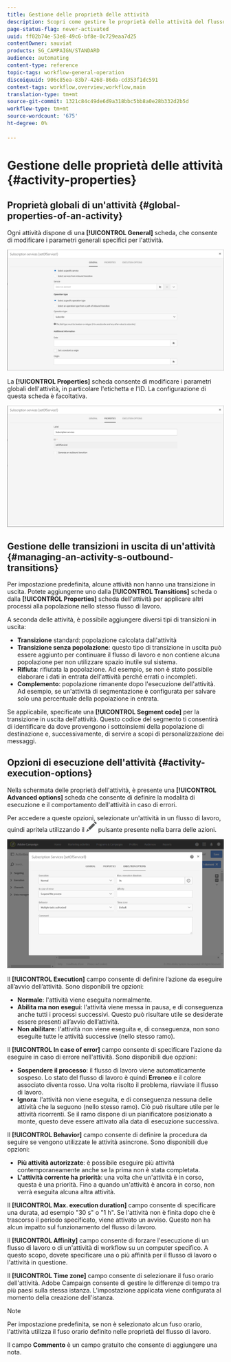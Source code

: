 ```yaml
---
title: Gestione delle proprietà delle attività
description: Scopri come gestire le proprietà delle attività del flusso di lavoro.
page-status-flag: never-activated
uuid: ff02b74e-53e8-49c6-bf8e-0c729eaa7d25
contentOwner: sauviat
products: SG_CAMPAIGN/STANDARD
audience: automating
content-type: reference
topic-tags: workflow-general-operation
discoiquuid: 906c85ea-83b7-4268-86da-cd353f1dc591
context-tags: workflow,overview;workflow,main
translation-type: tm+mt
source-git-commit: 1321c84c49de6d9a318bbc5bb8a0e28b332d2b5d
workflow-type: tm+mt
source-wordcount: '675'
ht-degree: 0%

---
```



# Gestione delle proprietà delle attività {#activity-properties}

## Proprietà globali di un&#39;attività {#global-properties-of-an-activity}

Ogni attività dispone di una **[!UICONTROL General]** scheda, che consente di modificare i parametri generali specifici per l&#39;attività.

![](assets/activity-properties.png)

La **[!UICONTROL Properties]** scheda consente di modificare i parametri globali dell&#39;attività, in particolare l&#39;etichetta e l&#39;ID. La configurazione di questa scheda è facoltativa.

![](assets/activity-properties2.png)

## Gestione delle transizioni in uscita di un&#39;attività {#managing-an-activity-s-outbound-transitions}

Per impostazione predefinita, alcune attività non hanno una transizione in uscita. Potete aggiungerne uno dalla **[!UICONTROL Transitions]** scheda o dalla **[!UICONTROL Properties]** scheda dell&#39;attività per applicare altri processi alla popolazione nello stesso flusso di lavoro.

A seconda delle attività, è possibile aggiungere diversi tipi di transizioni in uscita:

* **Transizione** standard: popolazione calcolata dall&#39;attività
* **Transizione senza popolazione**: questo tipo di transizione in uscita può essere aggiunto per continuare il flusso di lavoro e non contiene alcuna popolazione per non utilizzare spazio inutile sul sistema.
* **Rifiuta**: rifiutata la popolazione. Ad esempio, se non è stato possibile elaborare i dati in entrata dell&#39;attività perché errati o incompleti.
* **Complemento**: popolazione rimanente dopo l&#39;esecuzione dell&#39;attività. Ad esempio, se un&#39;attività di segmentazione è configurata per salvare solo una percentuale della popolazione in entrata.

Se applicabile, specificate una **[!UICONTROL Segment code]** per la transizione in uscita dell&#39;attività. Questo codice del segmento ti consentirà di identificare da dove provengono i sottoinsiemi della popolazione di destinazione e, successivamente, di servire a scopi di personalizzazione dei messaggi.

## Opzioni di esecuzione dell&#39;attività {#activity-execution-options}

Nella schermata delle proprietà dell&#39;attività, è presente una **[!UICONTROL Advanced options]** scheda che consente di definire la modalità di esecuzione e il comportamento dell&#39;attività in caso di errori.

Per accedere a queste opzioni, selezionate un&#39;attività in un flusso di lavoro, quindi apritela utilizzando il ![](assets/edit_darkgrey-24px.png) pulsante presente nella barra delle azioni.

![](assets/wkf_advanced_parameters.png)

Il **[!UICONTROL Execution]** campo consente di definire l’azione da eseguire all’avvio dell’attività. Sono disponibili tre opzioni:

* **Normale**: l&#39;attività viene eseguita normalmente.
* **Abilita ma non esegui**: l&#39;attività viene messa in pausa, e di conseguenza anche tutti i processi successivi. Questo può risultare utile se desiderate essere presenti all’avvio dell’attività.
* **Non abilitare**: l&#39;attività non viene eseguita e, di conseguenza, non sono eseguite tutte le attività successive (nello stesso ramo).

Il **[!UICONTROL In case of error]** campo consente di specificare l&#39;azione da eseguire in caso di errore nell&#39;attività. Sono disponibili due opzioni:

* **Sospendere il processo**: il flusso di lavoro viene automaticamente sospeso. Lo stato del flusso di lavoro è quindi **Erroneo** e il colore associato diventa rosso. Una volta risolto il problema, riavviate il flusso di lavoro.
* **Ignora**: l&#39;attività non viene eseguita, e di conseguenza nessuna delle attività che la seguono (nello stesso ramo). Ciò può risultare utile per le attività ricorrenti. Se il ramo dispone di un pianificatore posizionato a monte, questo deve essere attivato alla data di esecuzione successiva.

Il **[!UICONTROL Behavior]** campo consente di definire la procedura da seguire se vengono utilizzate le attività asincrone. Sono disponibili due opzioni:

* **Più attività autorizzate**: è possibile eseguire più attività contemporaneamente anche se la prima non è stata completata.
* **L&#39;attività corrente ha priorità**: una volta che un&#39;attività è in corso, questa è una priorità. Fino a quando un&#39;attività è ancora in corso, non verrà eseguita alcuna altra attività.

Il **[!UICONTROL Max. execution duration]** campo consente di specificare una durata, ad esempio &quot;30 s&quot; o &quot;1 h&quot;. Se l&#39;attività non è finita dopo che è trascorso il periodo specificato, viene attivato un avviso. Questo non ha alcun impatto sul funzionamento del flusso di lavoro.

Il **[!UICONTROL Affinity]** campo consente di forzare l&#39;esecuzione di un flusso di lavoro o di un&#39;attività di workflow su un computer specifico. A questo scopo, dovete specificare una o più affinità per il flusso di lavoro o l&#39;attività in questione.

Il **[!UICONTROL Time zone]** campo consente di selezionare il fuso orario dell&#39;attività.  Adobe Campaign consente di gestire le differenze di tempo tra più paesi sulla stessa istanza. L&#39;impostazione applicata viene configurata al momento della creazione dell&#39;istanza.

>[!NOTE]
>
>Per impostazione predefinita, se non è selezionato alcun fuso orario, l&#39;attività utilizza il fuso orario definito nelle proprietà del flusso di lavoro.

Il campo **Commento** è un campo gratuito che consente di aggiungere una nota.
